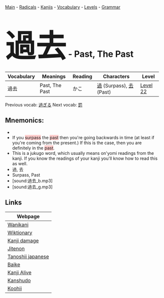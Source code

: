 <style> bigfont {font-size: 100px}</style>
[Main](../README.md) -
[Radicals](../radicals.md) -
[Kanjis](../kanjis.md) -
[Vocabulary](../vocabulary.md) -
[Levels](../levels.md) -
[Grammar](../grammar.md)
# <bigfont> 過去</bigfont> - Past, The Past 

| Vocabulary | Meanings | Reading | Characters | Level |
| --- | --- | --- | --- | --- |
| 過去 | Past, The Past | かこ |  [過](../kanjis/過.md) (Surpass), [去](../kanjis/去.md) (Past) | [Level 22](../levels/wk_level22.md) |

Previous vocab: [過ぎる](過ぎる.md) Next vocab: [罰](罰.md) 

## Mnemonics:

* 
* If you <span style="background-color:#ffcccb"> surpass</span> the <span style="background-color:#ffcccb"> past</span> then you're going backwards in time (at least if you're coming from the present.) If this is the case, then you are definitely in the <span style="background-color:#ffcccb"> past</span>.
* This is a jukugo word, which usually means on'yomi readings from the kanji. If you know the readings of your kanji you'll know how to read this as well.
* 過, 去
* Surpass, Past
* [sound:過去_b.mp3]
* [sound:過去_g.mp3]


## Links 

| Webpage |
| --- |
| [Wanikani          ](https://www.wanikani.com/kanji/過去) |
| [Wiktionary        ](https://en.wiktionary.org/wiki/過去) |
| [Kanji damage      ](http://www.kanjidamage.com/kanji/search?utf8=✓&q=過去) |
| [Jitenon           ](https://jitenon.com/kanji/過去) |
| [Tanoshii japanese ](https://www.tanoshiijapanese.com/dictionary/kanji.cfm?k=過去) |
| [Baike             ](https://baike.baidu.com/item/過去) |
| [Kanji Alive       ](https://app.kanjialive.com/過去) |
| [Kanshudo          ](https://www.kanshudo.com/searchmn?q=過去) |
| [Koohii            ](https://kanji.koohii.com/study/kanji/過去) |

